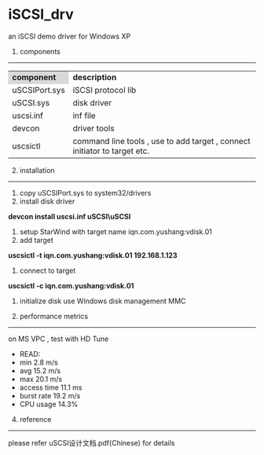 # iSCSI_drv
an iSCSI demo driver for Windows XP

1. components
-------------
<table>
<tr><td bgcolor="d8d8d8"><strong>component</strong></td><td><strong>description</strong></td></tr>
<tr><td>uSCSIPort.sys</td><td>iSCSI protocol lib</td></tr>
<tr><td>uSCSI.sys</td><td>disk driver</td></tr>
<tr><td>uscsi.inf</td><td>inf file</td></tr>
<tr><td>devcon</td><td>driver tools</td></tr>
<tr><td>uscsictl</td><td>command line tools , use to add target , connect initiator to target etc.</td></tr>
</table>

2. installation
-------------
1. copy uSCSIPort.sys to system32/drivers
1. install disk driver

 **devcon install uscsi.inf uSCSI\uSCSI**

1. setup StarWind with target name iqn.com.yushang:vdisk.01
1. add target

 **uscsictl -t iqn.com.yushang:vdisk.01 192.168.1.123**

1. connect to target 

 **uscsictl -c iqn.com.yushang:vdisk.01**

1. initialize disk use Windows disk management MMC

3. performance metrics
----------------------
on MS VPC , test with HD Tune
* READ:
 * min 2.8  m/s
 * avg 15.2 m/s
 * max 20.1 m/s
 * access time 11.1 ms
 * burst rate 19.2 m/s
 * CPU usage 14.3%

4. reference
------------
please refer uSCSI设计文档.pdf(Chinese) for details



